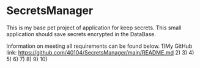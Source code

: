 # SecretsManager
This is my base pet project of application for keep secrets.
This small application should save secrets encrypted in the DataBase.

Information on meeting all requirements can be found below.
1)My GitHub link: https://github.com/40104/SecretsManager/main/README.md
2)
3)
4)
5)
6)
7)
8)
9)
10)
